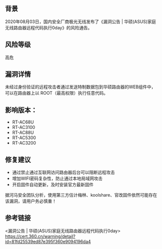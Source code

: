 
## 背景

​2020年08月03日，国内安全厂商极光无线发布了《漏洞公告 | 华硕(ASUS)家庭无线路由器远程代码执行0day》的风险通告。

## 风险等级

高危
​
## 漏洞详情

未经过身份验证的远程攻击者通过发送特制数据包到华硕路由器的WEB组件中，可以在路由器上以 ROOT（最高权限）执行任意代码。

## 影响版本：

- RT-AC68U
- RT-AC3100
- RT-AC88U
- RT-AC5300
- RT-AC3200

## ​修复建议

- 通过​禁止通过互联网访问路由器后台可以阻断远程攻击
- 增加WIFI密码复杂性，防止通过本地局域网攻击 
- 开启固件自动更新，及时安装官方最新固件


据河马安全团队分析，使用第三方估计梅林、koolshare、官改固件依然可能存在该漏洞，请用户务必慎重！

## 参考链接
<漏洞公告 | 华硕(ASUS)家庭无线路由器远程代码执行0day>
<https://cert.360.cn/warning/detail?id=81fd25539ed87e395f360e9094196da4>